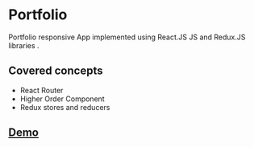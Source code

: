 # Portfolio
Portfolio responsive App implemented using React.JS JS and Redux.JS libraries .

## Covered concepts
* React Router
* Higher Order Component
* Redux stores and reducers

## [Demo](https://eltantawy.netlify.com/)
    
